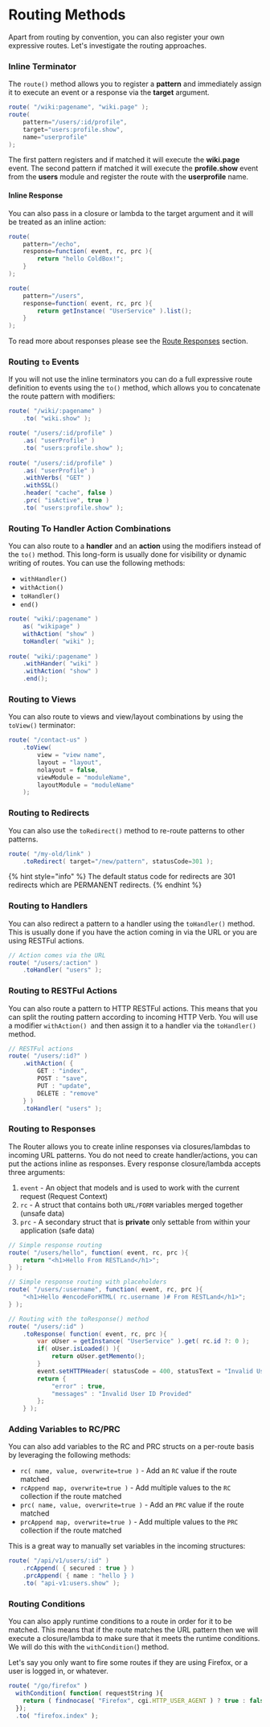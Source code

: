 # Routing Methods

Apart from routing by convention, you can also register your own expressive routes.  Let's investigate the routing approaches.

### Inline Terminator

The `route()` method allows you to register a **pattern** and immediately assign it to execute an event or a response via the **target** argument.

```java
route( "/wiki:pagename", "wiki.page" );
route( 
    pattern="/users/:id/profile", 
    target="users:profile.show", 
    name="userprofile" 
);
```

The first pattern registers and if matched it will execute the **wiki.page** event. The second pattern if matched it will execute the **profile.show** event from the **users** module and register the route with the **userprofile** name.

#### Inline Response

You can also pass in a closure or lambda to the target argument and it will be treated as an inline action:

```java
route(
    pattern="/echo",
    response=function( event, rc, prc ){
        return "hello ColdBox!";
    }
);

route(
    pattern="/users",
    response=function( event, rc, prc ){
        return getInstance( "UserService" ).list();
    }
);
```

To read more about responses please see the [Route Responses]() section.

### Routing `to` Events

If you will not use the inline terminators you can do a full expressive route definition to events using the `to()` method, which allows you to concatenate the route pattern with modifiers:

```java
route( "/wiki/:pagename" )
    .to( "wiki.show" );

route( "/users/:id/profile" )
    .as( "userProfile" )
    .to( "users:profile.show" );
    
route( "/users/:id/profile" )
    .as( "userProfile" )
    .withVerbs( "GET" )
    .withSSL()
    .header( "cache", false )
    .prc( "isActive", true )
    .to( "users:profile.show" );
```

### Routing To Handler Action Combinations

You can also route to a **handler** and an **action** using the modifiers instead of the `to()` method. This long-form is usually done for visibility or dynamic writing of routes.  You can use the following methods:

* `withHandler()`
* `withAction()`
* `toHandler()`
* `end()`

```java
route( "wiki/:pagename" )
    as( "wikipage" )
    withAction( "show" )
    toHandler( "wiki" );
    
route( "wiki/:pagename" )
    .withHander( "wiki" )
    .withAction( "show" )
    .end();
```

### Routing to Views

You can also route to views and view/layout combinations by using the `toView()` terminator:

```java
route( "/contact-us" )
    .toView( 
        view = "view name",
        layout = "layout",
        nolayout = false,
        viewModule = "moduleName",
        layoutModule = "moduleName"
    );
```

### Routing to Redirects

You can also use the `toRedirect()` method to re-route patterns to other patterns. 

```java
route( "/my-old/link" )
    .toRedirect( target="/new/pattern", statusCode=301 );
```

{% hint style="info" %}
The default status code for redirects are 301 redirects which are PERMANENT redirects.
{% endhint %}

### Routing to Handlers

You can also redirect a pattern to a handler using the `toHandler()` method.  This is usually done if you have the action coming in via the URL or you are using RESTFul actions.

```java
// Action comes via the URL
route( "/users/:action" )
    .toHandler( "users" );
```

### Routing to RESTFul Actions

You can also route a pattern to HTTP RESTFul actions.  This means that you can split the routing pattern according to incoming HTTP Verb.  You will use a modifier `withAction() `and then assign it to a handler via the `toHandler()` method.

```java
// RESTFul actions
route( "/users/:id?" )
    .withAction( {
        GET : "index",
        POST : "save",
        PUT : "update",
        DELETE : "remove"
    } )
    .toHandler( "users" );
```

### Routing to Responses

The Router allows you to create inline responses via closures/lambdas to incoming URL patterns.  You do not need to create handler/actions, you can put the actions inline as responses.  Every response closure/lambda accepts three arguments:

1. `event` - An object that models and is used to work with the current request \(Request Context\)
2. `rc` - A struct that contains both `URL/FORM` variables merged together \(unsafe data\)
3. `prc` - A secondary struct that is **private** only settable from within your application \(safe data\)

```java
// Simple response routing
route( "/users/hello", function( event, rc, prc ){
    return "<h1>Hello From RESTLand</h1>";
} );

// Simple response routing with placeholders
route( "/users/:username", function( event, rc, prc ){
    "<h1>Hello #encodeForHTML( rc.username )# From RESTLand</h1>";
} );

// Routing with the toResponse() method
route( "/users/:id" )
    .toResponse( function( event, rc, prc ){
        var oUser = getInstance( "UserService" ).get( rc.id ?: 0 );
        if( oUser.isLoaded() ){
            return oUser.getMemento();
        }
        event.setHTTPHeader( statusCode = 400, statusText = "Invalid User ID provided" );
        return {
            "error" : true,
            "messages" : "Invalid User ID Provided"
        };
    } );
```

### Adding Variables to RC/PRC

You can also add variables to the RC and PRC structs on a per-route basis by leveraging the following methods:

* `rc( name, value, overwrite=true )` - Add an `RC` value if the route matched
* `rcAppend map, overwrite=true )` - Add multiple values to the `RC` collection if the route matched
* `prc( name, value, overwrite=true )` - Add an `PRC` value if the route matched
* `prcAppend map, overwrite=true )` - Add multiple values to the `PRC` collection if the route matched

This is a great way to manually set variables in the incoming structures:

```java
route( "/api/v1/users/:id" )
    .rcAppend( { secured : true } )
    .prcAppend( { name : "hello } )
    .to( "api-v1:users.show" );
```

### Routing Conditions

You can also apply runtime conditions to a route in order for it to be matched.  This means that if the route matches the URL pattern then we will execute a closure/lambda to make sure that it meets the runtime conditions.  We will do this with the `withCondition(`\) method.

Let's say you only want to fire some routes if they are using Firefox, or a user is logged in, or whatever.

```javascript
route( "/go/firefox" )
  withCondition( function( requestString ){
    return ( findnocase( "Firefox", cgi.HTTP_USER_AGENT ) ? true : false );
  });
  .to( "firefox.index" );
```

